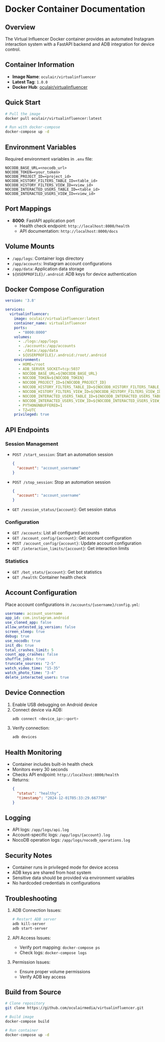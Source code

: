 # Docker Container Documentation

## Overview
The Virtual Influencer Docker container provides an automated Instagram interaction system with a FastAPI backend and ADB integration for device control.

## Container Information
- **Image Name**: `oculair/virtualinfluencer`
- **Latest Tag**: `1.0.0`
- **Docker Hub**: [oculair/virtualinfluencer](https://hub.docker.com/r/oculair/virtualinfluencer)

## Quick Start
```bash
# Pull the image
docker pull oculair/virtualinfluencer:latest

# Run with docker-compose
docker-compose up -d
```

## Environment Variables
Required environment variables in `.env` file:
```env
NOCODB_BASE_URL=<nocodb_url>
NOCODB_TOKEN=<your_token>
NOCODB_PROJECT_ID=<project_id>
NOCODB_HISTORY_FILTERS_TABLE_ID=<table_id>
NOCODB_HISTORY_FILTERS_VIEW_ID=<view_id>
NOCODB_INTERACTED_USERS_TABLE_ID=<table_id>
NOCODB_INTERACTED_USERS_VIEW_ID=<view_id>
```

## Port Mappings
- **8000**: FastAPI application port
  - Health check endpoint: `http://localhost:8000/health`
  - API documentation: `http://localhost:8000/docs`

## Volume Mounts
- `/app/logs`: Container logs directory
- `/app/accounts`: Instagram account configurations
- `/app/data`: Application data storage
- `${USERPROFILE}/.android`: ADB keys for device authentication

## Docker Compose Configuration
```yaml
version: '3.8'

services:
  virtualinfluencer:
    image: oculair/virtualinfluencer:latest
    container_name: virtualinfluencer
    ports:
      - "8000:8000"
    volumes:
      - ./logs:/app/logs
      - ./accounts:/app/accounts
      - ./data:/app/data
      - ${USERPROFILE}/.android:/root/.android
    environment:
      - HOME=/root
      - ADB_SERVER_SOCKET=tcp:5037
      - NOCODB_BASE_URL=${NOCODB_BASE_URL}
      - NOCODB_TOKEN=${NOCODB_TOKEN}
      - NOCODB_PROJECT_ID=${NOCODB_PROJECT_ID}
      - NOCODB_HISTORY_FILTERS_TABLE_ID=${NOCODB_HISTORY_FILTERS_TABLE_ID}
      - NOCODB_HISTORY_FILTERS_VIEW_ID=${NOCODB_HISTORY_FILTERS_VIEW_ID}
      - NOCODB_INTERACTED_USERS_TABLE_ID=${NOCODB_INTERACTED_USERS_TABLE_ID}
      - NOCODB_INTERACTED_USERS_VIEW_ID=${NOCODB_INTERACTED_USERS_VIEW_ID}
      - PYTHONUNBUFFERED=1
      - TZ=UTC
    privileged: true
```

## API Endpoints

### Session Management
- `POST /start_session`: Start an automation session
  ```json
  {
    "account": "account_username"
  }
  ```
- `POST /stop_session`: Stop an automation session
  ```json
  {
    "account": "account_username"
  }
  ```
- `GET /session_status/{account}`: Get session status

### Configuration
- `GET /accounts`: List all configured accounts
- `GET /account_config/{account}`: Get account configuration
- `POST /account_config/{account}`: Update account configuration
- `GET /interaction_limits/{account}`: Get interaction limits

### Statistics
- `GET /bot_stats/{account}`: Get bot statistics
- `GET /health`: Container health check

## Account Configuration
Place account configurations in `/accounts/{username}/config.yml`:
```yaml
username: account_username
app_id: com.instagram.android
use_cloned_app: false
allow_untested_ig_version: false
screen_sleep: true
debug: true
use_nocodb: true
init_db: true
total_crashes_limit: 5
count_app_crashes: false
shuffle_jobs: true
truncate_sources: "2-5"
watch_video_time: "15-35"
watch_photo_time: "3-4"
delete_interacted_users: true
```

## Device Connection
1. Enable USB debugging on Android device
2. Connect device via ADB:
   ```bash
   adb connect <device_ip>:<port>
   ```
3. Verify connection:
   ```bash
   adb devices
   ```

## Health Monitoring
- Container includes built-in health check
- Monitors every 30 seconds
- Checks API endpoint: `http://localhost:8000/health`
- Returns:
  ```json
  {
    "status": "healthy",
    "timestamp": "2024-12-01T05:33:29.667798"
  }
  ```

## Logging
- API logs: `/app/logs/api.log`
- Account-specific logs: `/app/logs/{account}.log`
- NocoDB operation logs: `/app/logs/nocodb_operations.log`

## Security Notes
- Container runs in privileged mode for device access
- ADB keys are shared from host system
- Sensitive data should be provided via environment variables
- No hardcoded credentials in configurations

## Troubleshooting
1. ADB Connection Issues:
   ```bash
   # Restart ADB server
   adb kill-server
   adb start-server
   ```

2. API Access Issues:
   - Verify port mapping: `docker-compose ps`
   - Check logs: `docker-compose logs`

3. Permission Issues:
   - Ensure proper volume permissions
   - Verify ADB key access

## Build from Source
```bash
# Clone repository
git clone https://github.com/oculairmedia/virtualinfluencer.git

# Build image
docker-compose build

# Run container
docker-compose up -d
```
